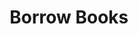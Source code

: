---
description: 互相借书。
layout: post
results:
- primaryGenreName: Education
  version: '1.0'
  artworkUrl100: http://a636.phobos.apple.com/us/r30/Purple5/v4/09/3e/1d/093e1deb-cfed-4635-13fe-16496f1ce954/mzl.qiggiaqa.jpg
  trackViewUrl: https://itunes.apple.com/cn/app/borrow-books/id914381883?mt=8&uo=4
  artworkUrl60: http://a1249.phobos.apple.com/us/r30/Purple4/v4/5b/7e/a4/5b7ea456-82e0-7c67-601e-2b665a62d18c/AppIcon60x60_2x.png
  minimumOsVersion: '7.0'
  sellerName: Dimitry Grekov
  supportedDevices:
  - iPadThirdGen
  - iPad2Wifi
  - iPadFourthGen4G
  - iPhone5c
  - iPhone4S
  - iPhone5s
  - iPhone5
  - iPad23G
  - iPadFourthGen
  - iPadMini4G
  - iPodTouchFifthGen
  - iPadMini
  - iPadThirdGen4G
  - iPhone4
  genres:
  - 教育
  - 社交
  trackName: Borrow Books
  description: Borrow books from your people around you or post some books
    that you have.
  price: 0
  trackId: 914381883
  releaseDate: '2014-09-11T21:23:38Z'
  screenshotUrls:
  - http://a1.mzstatic.com/us/r30/Purple5/v4/58/2b/c3/582bc32d-cfce-b929-0468-b4733296ff3c/screen1136x1136.jpeg
  - http://a2.mzstatic.com/us/r30/Purple4/v4/c1/bf/99/c1bf99fc-43b3-13f2-b5ad-90d5f5f9cd7b/screen1136x1136.jpeg
  - http://a2.mzstatic.com/us/r30/Purple4/v4/0a/39/15/0a3915f2-b7f7-9861-0390-4038bb631a21/screen1136x1136.jpeg
  artistViewUrl: https://itunes.apple.com/cn/artist/dimitry-grekov/id455609954?uo=4
  primaryGenreId: 6017
  kind: software
  fileSizeBytes: '8159662'
  bundleId: com.dimagre.BorrowBooks
  trackContentRating: 4+
  artistName: Dimitry Grekov
  trackCensoredName: Borrow Books
  isGameCenterEnabled: false
  contentAdvisoryRating: 4+
  languageCodesISO2A:
  - EN
  - FR
  - DE
  - PT
  - RU
  - ES
  - ZH
  features: &a []
  wrapperType: software
  artworkUrl512: http://a636.phobos.apple.com/us/r30/Purple5/v4/09/3e/1d/093e1deb-cfed-4635-13fe-16496f1ce954/mzl.qiggiaqa.jpg
  formattedPrice: 免费
  artistId: 455609954
  genreIds:
  - '6017'
  - '6005'
  currency: CNY
  ipadScreenshotUrls: *a
category: 教育
tags: tag1
resultCount: 1
title: Borrow Books

---